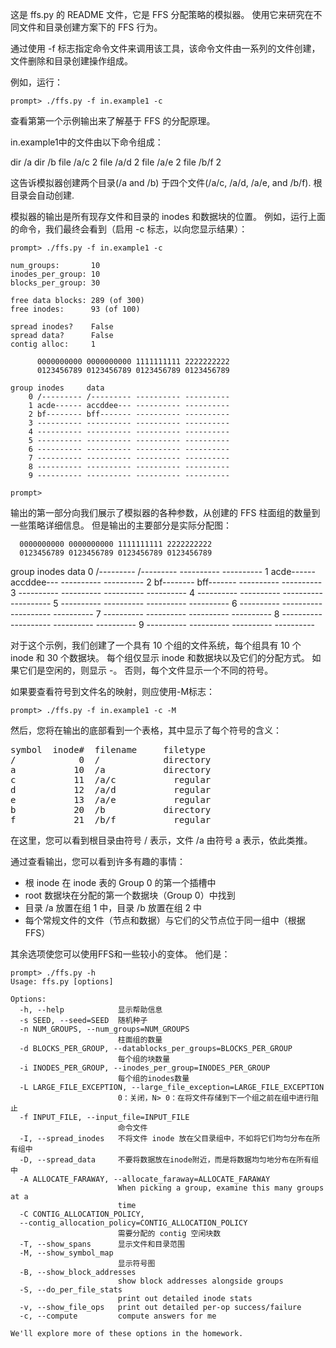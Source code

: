 这是 ffs.py 的 README 文件，它是 FFS 分配策略的模拟器。 
使用它来研究在不同文件和目录创建方案下的 FFS 行为。 

通过使用 -f 标志指定命令文件来调用该工具，该命令文件由一系列的文件创建，
文件删除和目录创建操作组成。

例如，运行：

```
prompt> ./ffs.py -f in.example1 -c
```

查看第第一个示例输出来了解基于 FFS 的分配原理。

in.example1中的文件由以下命令组成：

dir /a
dir /b
file /a/c 2
file /a/d 2
file /a/e 2
file /b/f 2

这告诉模拟器创建两个目录(/a and /b) 于四个文件(/a/c, /a/d, /a/e, and /b/f).
根目录会自动创建.

模拟器的输出是所有现存文件和目录的 inodes 和数据块的位置。 
例如，运行上面的命令，我们最终会看到（启用 -c 标志，以向您显示结果）：

```
prompt> ./ffs.py -f in.example1 -c

num_groups:       10
inodes_per_group: 10
blocks_per_group: 30

free data blocks: 289 (of 300)
free inodes:      93 (of 100)

spread inodes?    False
spread data?      False
contig alloc:     1

      0000000000 0000000000 1111111111 2222222222
      0123456789 0123456789 0123456789 0123456789

group inodes     data
    0 /--------- /--------- ---------- ----------
    1 acde------ accddee--- ---------- ----------
    2 bf-------- bff------- ---------- ----------
    3 ---------- ---------- ---------- ----------
    4 ---------- ---------- ---------- ----------
    5 ---------- ---------- ---------- ----------
    6 ---------- ---------- ---------- ----------
    7 ---------- ---------- ---------- ----------
    8 ---------- ---------- ---------- ----------
    9 ---------- ---------- ---------- ----------

prompt>
```

输出的第一部分向我们展示了模拟器的各种参数，从创建的 FFS 柱面组的数量到一些策略详细信息。
但是输出的主要部分是实际分配图：

      0000000000 0000000000 1111111111 2222222222
      0123456789 0123456789 0123456789 0123456789

group inodes     data
    0 /--------- /--------- ---------- ----------
    1 acde------ accddee--- ---------- ----------
    2 bf-------- bff------- ---------- ----------
    3 ---------- ---------- ---------- ----------
    4 ---------- ---------- ---------- ----------
    5 ---------- ---------- ---------- ----------
    6 ---------- ---------- ---------- ----------
    7 ---------- ---------- ---------- ----------
    8 ---------- ---------- ---------- ----------
    9 ---------- ---------- ---------- ----------

对于这个示例，我们创建了一个具有 10 个组的文件系统，每个组具有 10 个 inode 和 30 个数据块。 
每个组仅显示 inode 和数据块以及它们的分配方式。 如果它们是空闲的，则显示 -。
否则，每个文件显示一个不同的符号。

如果要查看符号到文件名的映射，则应使用-M标志：

```
prompt> ./ffs.py -f in.example1 -c -M
```

然后，您将在输出的底部看到一个表格，其中显示了每个符号的含义：

<pre>
symbol  inode#  filename     filetype
/            0  /            directory
a           10  /a           directory
c           11  /a/c           regular
d           12  /a/d           regular
e           13  /a/e           regular
b           20  /b           directory
f           21  /b/f           regular
</pre>

在这里，您可以看到根目录由符号 / 表示，文件 /a 由符号 a 表示，依此类推。

通过查看输出，您可以看到许多有趣的事情：
- 根 inode 在 inode 表的 Group 0 的第一个插槽中
- root 数据块在分配的第一个数据块（Group 0）中找到 
- 目录 /a 放置在组 1 中，目录 /b 放置在组 2 中
- 每个常规文件的文件（节点和数据）与它们的父节点位于同一组中（根据FFS）

其余选项使您可以使用FFS和一些较小的变体。 他们是：

```
prompt> ./ffs.py -h
Usage: ffs.py [options]

Options:
  -h, --help            显示帮助信息
  -s SEED, --seed=SEED  随机种子
  -n NUM_GROUPS, --num_groups=NUM_GROUPS
                        柱面组的数量
  -d BLOCKS_PER_GROUP, --datablocks_per_groups=BLOCKS_PER_GROUP
                        每个组的块数量
  -i INODES_PER_GROUP, --inodes_per_group=INODES_PER_GROUP
                        每个组的inodes数量
  -L LARGE_FILE_EXCEPTION, --large_file_exception=LARGE_FILE_EXCEPTION
                        0：关闭，N> 0：在将文件存储到下一个组之前在组中进行阻止
  -f INPUT_FILE, --input_file=INPUT_FILE
                        命令文件
  -I, --spread_inodes   不将文件 inode 放在父目录组中，不如将它们均匀分布在所有组中
  -D, --spread_data     不要将数据放在inode附近，而是将数据均匀地分布在所有组中
  -A ALLOCATE_FARAWAY, --allocate_faraway=ALLOCATE_FARAWAY
                        When picking a group, examine this many groups at a
                        time
  -C CONTIG_ALLOCATION_POLICY,
  --contig_allocation_policy=CONTIG_ALLOCATION_POLICY  
                        需要分配的 contig 空闲块数
  -T, --show_spans      显示文件和目录范围
  -M, --show_symbol_map
                        显示符号图
  -B, --show_block_addresses
                        show block addresses alongside groups
  -S, --do_per_file_stats
                        print out detailed inode stats
  -v, --show_file_ops   print out detailed per-op success/failure
  -c, --compute         compute answers for me

We'll explore more of these options in the homework.
```



